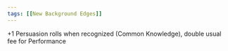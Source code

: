 ```yaml
---
tags: [[New Background Edges]]
---
```

+1 Persuasion rolls when recognized (Common Knowledge), double usual fee for Performance
